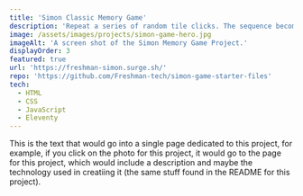 ```yaml
---
title: 'Simon Classic Memory Game'
description: 'Repeat a series of random tile clicks. The sequence becomes progressively longer and more complex after each round.'
image: /assets/images/projects/simon-game-hero.jpg
imageAlt: 'A screen shot of the Simon Memory Game Project.'
displayOrder: 3
featured: true
url: 'https://freshman-simon.surge.sh/'
repo: 'https://github.com/Freshman-tech/simon-game-starter-files'
tech:
  - HTML
  - CSS
  - JavaScript
  - Eleventy
---
```


This is the text that would go into a single page dedicated to this project, for example, if you click on the photo for this project, it would go to the page for this project, which would include a description and maybe the technology used in creatiing it (the same stuff found in the README for this project).